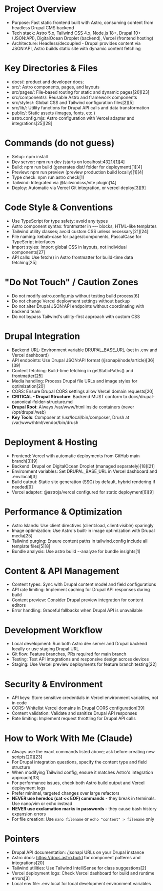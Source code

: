 # Project Overview

- Purpose: Fast static frontend built with Astro, consuming content from headless Drupal CMS backend
- Tech stack: Astro 5.x, Tailwind CSS 4.x, Node.js 18+, Drupal 10+ (JSON:API), DigitalOcean Droplet
  (backend), Vercel (frontend hosting)
- Architecture: Headless/decoupled - Drupal provides content via JSON:API, Astro builds static site
  with dynamic content fetching

# Key Directories & Files

- docs/: product and developer docs;
- src/: Astro components, pages, and layouts
- src/pages/: File-based routing for static and dynamic pages[20][23]
- src/components/: Reusable Astro and framework components
- src/styles/: Global CSS and Tailwind configuration files[2][5]
- src/lib/: Utility functions for Drupal API calls and data transformation
- public/: Static assets (images, fonts, etc.)
- astro.config.mjs: Astro configuration with Vercel adapter and integrations[25][28]

# Commands (do not guess)

- Setup: npm install
- Dev server: npm run dev (starts on localhost:4321)[1][4]
- Build: npm run build (generates dist/ folder for deployment)[1][4]
- Preview: npm run preview (preview production build locally)[1][4]
- Type check: npm run astro check[1]
- Tailwind: Integrated via @tailwindcss/vite plugin[14]
- Deploy: Automatic via Vercel Git integration, or vercel deploy[3][9]

# Code Style & Conventions

- Use TypeScript for type safety; avoid any types
- Astro component syntax: frontmatter in --- blocks, HTML-like templates
- Tailwind utility classes; avoid custom CSS unless necessary[21][24]
- File naming: kebab-case for pages/components, PascalCase for TypeScript interfaces
- Import styles: Import global CSS in layouts, not individual components[27]
- API calls: Use fetch() in Astro frontmatter for build-time data fetching[25]

# "Do Not Touch" / Caution Zones

- Do not modify astro.config.mjs without testing build process[6]
- Do not change Vercel deployment settings without backup
- Do not alter Drupal JSON:API endpoints without coordinating with backend team
- Do not bypass Tailwind's utility-first approach with custom CSS

# Drupal Integration

- Backend URL: Environment variable DRUPAL_BASE_URL (set in .env and Vercel dashboard)
- API endpoints: Use Drupal JSON:API format (/jsonapi/node/article)[36][39]
- Content fetching: Build-time fetching in getStaticPaths() and frontmatter[25]
- Media handling: Process Drupal file URLs and image styles for optimization[20]
- CORS: Ensure Drupal CORS settings allow Vercel domain requests[20]
- **CRITICAL - Drupal Structure**: Backend MUST conform to docs/drupal-canonical-folder-structure.md
- **Drupal Root**: Always /var/www/html inside containers (never /opt/drupal/web)
- **Key Tools**: Composer at /usr/local/bin/composer, Drush at /var/www/html/vendor/bin/drush

# Deployment & Hosting

- Frontend: Vercel with automatic deployments from GitHub main branch[3][9]
- Backend: Drupal on DigitalOcean Droplet (managed separately)[18][21]
- Environment variables: Set DRUPAL_BASE_URL in Vercel dashboard and .env.local[3]
- Build output: Static site generation (SSG) by default, hybrid rendering if needed[9]
- Vercel adapter: @astrojs/vercel configured for static deployment[6][9]

# Performance & Optimization

- Astro Islands: Use client directives (client:load, client:visible) sparingly
- Image optimization: Use Astro's built-in image optimization with Drupal media[25]
- Tailwind purging: Ensure content paths in tailwind.config include all template files[5][8]
- Bundle analysis: Use astro build --analyze for bundle insights[1]

# Content & API Management

- Content types: Sync with Drupal content model and field configurations
- API rate limiting: Implement caching for Drupal API responses during build
- Content preview: Consider Drupal preview integration for content editors
- Error handling: Graceful fallbacks when Drupal API is unavailable

# Development Workflow

- Local development: Run both Astro dev server and Drupal backend locally or use staging Drupal URL
- Git flow: Feature branches, PRs required for main branch
- Testing: Test API integrations and responsive design across devices
- Staging: Use Vercel preview deployments for feature branch testing[22]

# Security & Environment

- API keys: Store sensitive credentials in Vercel environment variables, not in code
- CORS: Whitelist Vercel domains in Drupal CORS configuration[39]
- Content validation: Validate and sanitize Drupal API responses
- Rate limiting: Implement request throttling for Drupal API calls

# How to Work With Me (Claude)

- Always use the exact commands listed above; ask before creating new scripts[20][23]
- For Drupal integration questions, specify the content type and field structure
- When modifying Tailwind config, ensure it matches Astro's integration approach[33]
- For performance issues, check both Astro build output and Vercel deployment logs
- Prefer minimal, targeted changes over large refactors
- **NEVER use heredoc (cat << EOF) commands** - they break in terminals. Use nano/vim or echo
  instead
- **NEVER use exclamation marks in passwords** - they cause bash history expansion errors
- For file creation: Use `nano filename` or `echo "content" > filename` only

# Pointers

- Drupal API documentation: /jsonapi URLs on your Drupal instance
- Astro docs: https://docs.astro.build for component patterns and integrations[20]
- Tailwind utilities: Use Tailwind IntelliSense for class suggestions[2]
- Vercel deployment logs: Check Vercel dashboard for build and runtime errors[3]
- Local env file: .env.local for local development environment variables
